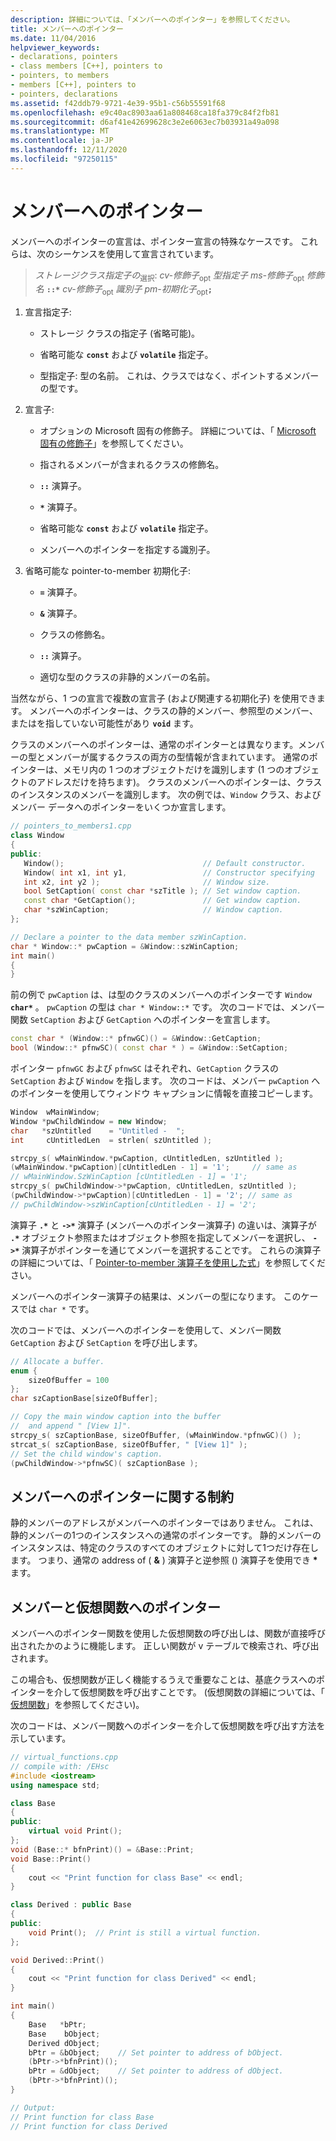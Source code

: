 ```yaml
---
description: 詳細については、「メンバーへのポインター」を参照してください。
title: メンバーへのポインター
ms.date: 11/04/2016
helpviewer_keywords:
- declarations, pointers
- class members [C++], pointers to
- pointers, to members
- members [C++], pointers to
- pointers, declarations
ms.assetid: f42ddb79-9721-4e39-95b1-c56b55591f68
ms.openlocfilehash: e9c40ac8903aa61a808468ca18fa379c84f2fb81
ms.sourcegitcommit: d6af41e42699628c3e2e6063ec7b03931a49a098
ms.translationtype: MT
ms.contentlocale: ja-JP
ms.lasthandoff: 12/11/2020
ms.locfileid: "97250115"
---
```

# <a name="pointers-to-members"></a>メンバーへのポインター

メンバーへのポインターの宣言は、ポインター宣言の特殊なケースです。  これらは、次のシーケンスを使用して宣言されています。

> *ストレージクラス指定子の*<sub>選択</sub>: *cv-修飾子*<sub>opt</sub> *型指定子* *ms-修飾子*<sub>opt</sub> *修飾名* **`::*`** *cv-修飾子*<sub>opt</sub> *識別子* *pm-初期化子*<sub>opt</sub>**`;`**

1. 宣言指定子: 

   - ストレージ クラスの指定子 (省略可能)。

   - 省略可能な **`const`** および **`volatile`** 指定子。

   - 型指定子: 型の名前。 これは、クラスではなく、ポイントするメンバーの型です。

1. 宣言子: 

   - オプションの Microsoft 固有の修飾子。 詳細については、「 [Microsoft 固有の修飾子](../cpp/microsoft-specific-modifiers.md)」を参照してください。

   - 指されるメンバーが含まれるクラスの修飾名。

   - __`::`__ 演算子。

   - __`*`__ 演算子。

   - 省略可能な **`const`** および **`volatile`** 指定子。

   - メンバーへのポインターを指定する識別子。

1. 省略可能な pointer-to-member 初期化子:

   - **`=`** 演算子。

   - **`&`** 演算子。

   - クラスの修飾名。

   - __`::`__ 演算子。

   - 適切な型のクラスの非静的メンバーの名前。

当然ながら、1 つの宣言で複数の宣言子 (および関連する初期化子) を使用できます。 メンバーへのポインターは、クラスの静的メンバー、参照型のメンバー、またはを指していない可能性があり **`void`** ます。

クラスのメンバーへのポインターは、通常のポインターとは異なります。メンバーの型とメンバーが属するクラスの両方の型情報が含まれています。 通常のポインターは、メモリ内の 1 つのオブジェクトだけを識別します (1 つのオブジェクトのアドレスだけを持ちます)。 クラスのメンバーへのポインターは、クラスのインスタンスのメンバーを識別します。 次の例では、`Window` クラス、およびメンバー データへのポインターをいくつか宣言します。

```cpp
// pointers_to_members1.cpp
class Window
{
public:
   Window();                               // Default constructor.
   Window( int x1, int y1,                 // Constructor specifying
   int x2, int y2 );                       // Window size.
   bool SetCaption( const char *szTitle ); // Set window caption.
   const char *GetCaption();               // Get window caption.
   char *szWinCaption;                     // Window caption.
};

// Declare a pointer to the data member szWinCaption.
char * Window::* pwCaption = &Window::szWinCaption;
int main()
{
}
```

前の例で `pwCaption` は、は型のクラスのメンバーへのポインターです `Window` **`char*`** 。 `pwCaption` の型は `char * Window::*` です。 次のコードでは、メンバー関数 `SetCaption` および `GetCaption` へのポインターを宣言します。

```cpp
const char * (Window::* pfnwGC)() = &Window::GetCaption;
bool (Window::* pfnwSC)( const char * ) = &Window::SetCaption;
```

ポインター `pfnwGC` および `pfnwSC` はそれぞれ、`GetCaption` クラスの `SetCaption` および `Window` を指します。 次のコードは、メンバー `pwCaption` へのポインターを使用してウィンドウ キャプションに情報を直接コピーします。

```cpp
Window  wMainWindow;
Window *pwChildWindow = new Window;
char   *szUntitled    = "Untitled -  ";
int     cUntitledLen  = strlen( szUntitled );

strcpy_s( wMainWindow.*pwCaption, cUntitledLen, szUntitled );
(wMainWindow.*pwCaption)[cUntitledLen - 1] = '1';     // same as
// wMainWindow.SzWinCaption [cUntitledLen - 1] = '1';
strcpy_s( pwChildWindow->*pwCaption, cUntitledLen, szUntitled );
(pwChildWindow->*pwCaption)[cUntitledLen - 1] = '2'; // same as
// pwChildWindow->szWinCaption[cUntitledLen - 1] = '2';
```

演算子 **`.*`** と **`->*`** 演算子 (メンバーへのポインター演算子) の違いは、演算子が **`.*`** オブジェクト参照またはオブジェクト参照を指定してメンバーを選択し、 **`->*`** 演算子がポインターを通じてメンバーを選択することです。 これらの演算子の詳細については、「 [Pointer-to-member 演算子を使用した式](../cpp/pointer-to-member-operators-dot-star-and-star.md)」を参照してください。

メンバーへのポインター演算子の結果は、メンバーの型になります。 このケースでは `char *` です。

次のコードでは、メンバーへのポインターを使用して、メンバー関数 `GetCaption` および `SetCaption` を呼び出します。

```cpp
// Allocate a buffer.
enum {
    sizeOfBuffer = 100
};
char szCaptionBase[sizeOfBuffer];

// Copy the main window caption into the buffer
//  and append " [View 1]".
strcpy_s( szCaptionBase, sizeOfBuffer, (wMainWindow.*pfnwGC)() );
strcat_s( szCaptionBase, sizeOfBuffer, " [View 1]" );
// Set the child window's caption.
(pwChildWindow->*pfnwSC)( szCaptionBase );
```

## <a name="restrictions-on-pointers-to-members"></a>メンバーへのポインターに関する制約

静的メンバーのアドレスがメンバーへのポインターではありません。 これは、静的メンバーの1つのインスタンスへの通常のポインターです。 静的メンバーのインスタンスは、特定のクラスのすべてのオブジェクトに対して1つだけ存在します。 つまり、通常の address of ( **&** ) 演算子と逆参照 () 演算子を使用でき <strong>\*</strong> ます。

## <a name="pointers-to-members-and-virtual-functions"></a>メンバーと仮想関数へのポインター

メンバーへのポインター関数を使用した仮想関数の呼び出しは、関数が直接呼び出されたかのように機能します。 正しい関数が v テーブルで検索され、呼び出されます。

この場合も、仮想関数が正しく機能するうえで重要なことは、基底クラスへのポインターを介して仮想関数を呼び出すことです。 (仮想関数の詳細については、「 [仮想関数](../cpp/virtual-functions.md)」を参照してください)。

次のコードは、メンバー関数へのポインターを介して仮想関数を呼び出す方法を示しています。

```cpp
// virtual_functions.cpp
// compile with: /EHsc
#include <iostream>
using namespace std;

class Base
{
public:
    virtual void Print();
};
void (Base::* bfnPrint)() = &Base::Print;
void Base::Print()
{
    cout << "Print function for class Base" << endl;
}

class Derived : public Base
{
public:
    void Print();  // Print is still a virtual function.
};

void Derived::Print()
{
    cout << "Print function for class Derived" << endl;
}

int main()
{
    Base   *bPtr;
    Base    bObject;
    Derived dObject;
    bPtr = &bObject;    // Set pointer to address of bObject.
    (bPtr->*bfnPrint)();
    bPtr = &dObject;    // Set pointer to address of dObject.
    (bPtr->*bfnPrint)();
}

// Output:
// Print function for class Base
// Print function for class Derived
```
